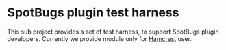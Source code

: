 # SpotBugs plugin test harness

This sub project provides a set of test harness, to support SpotBugs plugin developers.
Currently we provide module only for [Hamcrest](http://hamcrest.org/JavaHamcrest/) user.
